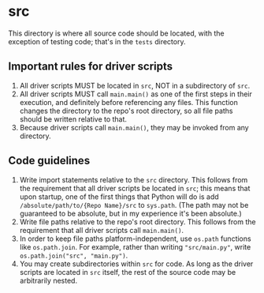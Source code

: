 # src
This directory is where all source code should be located, with the exception of testing code; that's in the `tests` directory.

## Important rules for driver scripts
1. All driver scripts MUST be located in `src`, NOT in a subdirectory of `src`.
2. All driver scripts MUST call `main.main()` as one of the first steps in their execution, and definitely before referencing any files. This function changes the directory to the repo's root directory, so all file paths should be written relative to that.
3. Because driver scripts call `main.main()`, they may be invoked from any directory.

## Code guidelines
1. Write import statements relative to the `src` directory. This follows from the requirement that all driver scripts be located in `src`; this means that upon startup, one of the first things that Python will do is add `/absolute/path/to/{Repo Name}/src` to `sys.path`. (The path may not be guaranteed to be absolute, but in my experience it's been absolute.)
2. Write file paths relative to the repo's root directory. This follows from the requirement that all driver scripts call `main.main()`.
3. In order to keep file paths platform-independent, use `os.path` functions like `os.path.join`. For example, rather than writing `"src/main.py"`, write `os.path.join("src", "main.py")`.
4. You may create subdirectories within `src` for code. As long as the driver scripts are located in `src` itself, the rest of the source code may be arbitrarily nested.
